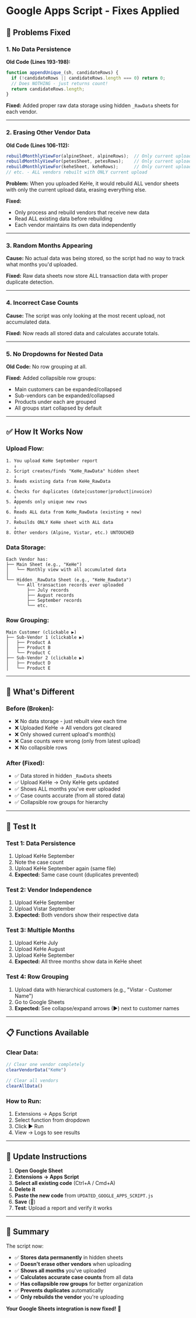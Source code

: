 # Google Apps Script - Fixes Applied

## 🔴 Problems Fixed

### 1. **No Data Persistence**
**Old Code (Lines 193-198):**
```javascript
function appendUnique_(sh, candidateRows) {
  if (!candidateRows || candidateRows.length === 0) return 0;
  // Does NOTHING - just returns count!
  return candidateRows.length;
}
```

**Fixed:** Added proper raw data storage using hidden `_RawData` sheets for each vendor.

---

### 2. **Erasing Other Vendor Data**
**Old Code (Lines 106-112):**
```javascript
rebuildMonthlyViewFor(alpineSheet, alpineRows);  // Only current upload!
rebuildMonthlyViewFor(petesSheet, petesRows);    // Only current upload!
rebuildMonthlyViewFor(keheSheet, keheRows);      // Only current upload!
// etc. - ALL vendors rebuilt with ONLY current upload
```

**Problem:** When you uploaded KeHe, it would rebuild ALL vendor sheets with only the current upload data, erasing everything else.

**Fixed:** 
- Only process and rebuild vendors that receive new data
- Read ALL existing data before rebuilding
- Each vendor maintains its own data independently

---

### 3. **Random Months Appearing**
**Cause:** No actual data was being stored, so the script had no way to track what months you'd uploaded.

**Fixed:** Raw data sheets now store ALL transaction data with proper duplicate detection.

---

### 4. **Incorrect Case Counts**
**Cause:** The script was only looking at the most recent upload, not accumulated data.

**Fixed:** Now reads all stored data and calculates accurate totals.

---

### 5. **No Dropdowns for Nested Data**
**Old Code:** No row grouping at all.

**Fixed:** Added collapsible row groups:
- Main customers can be expanded/collapsed
- Sub-vendors can be expanded/collapsed
- Products under each are grouped
- All groups start collapsed by default

---

## ✅ How It Works Now

### Upload Flow:
```
1. You upload KeHe September report
   ↓
2. Script creates/finds "KeHe_RawData" hidden sheet
   ↓
3. Reads existing data from KeHe_RawData
   ↓
4. Checks for duplicates (date|customer|product|invoice)
   ↓
5. Appends only unique new rows
   ↓
6. Reads ALL data from KeHe_RawData (existing + new)
   ↓
7. Rebuilds ONLY KeHe sheet with ALL data
   ↓
8. Other vendors (Alpine, Vistar, etc.) UNTOUCHED
```

### Data Storage:
```
Each Vendor has:
├── Main Sheet (e.g., "KeHe") 
│   └── Monthly view with all accumulated data
│
└── Hidden _RawData Sheet (e.g., "KeHe_RawData")
    └── All transaction records ever uploaded
        ├── July records
        ├── August records  
        ├── September records
        └── etc.
```

### Row Grouping:
```
Main Customer (clickable ▶)
├── Sub-Vendor 1 (clickable ▶)
│   ├── Product A
│   ├── Product B
│   └── Product C
├── Sub-Vendor 2 (clickable ▶)
│   ├── Product D
│   └── Product E
```

---

## 🎯 What's Different

### Before (Broken):
- ❌ No data storage - just rebuilt view each time
- ❌ Uploaded KeHe → All vendors got cleared
- ❌ Only showed current upload's month(s)
- ❌ Case counts were wrong (only from latest upload)
- ❌ No collapsible rows

### After (Fixed):
- ✅ Data stored in hidden `_RawData` sheets
- ✅ Upload KeHe → Only KeHe gets updated
- ✅ Shows ALL months you've ever uploaded
- ✅ Case counts accurate (from all stored data)
- ✅ Collapsible row groups for hierarchy

---

## 🧪 Test It

### Test 1: Data Persistence
1. Upload KeHe September
2. Note the case count
3. Upload KeHe September again (same file)
4. **Expected:** Same case count (duplicates prevented)

### Test 2: Vendor Independence
1. Upload KeHe September
2. Upload Vistar September  
3. **Expected:** Both vendors show their respective data

### Test 3: Multiple Months
1. Upload KeHe July
2. Upload KeHe August
3. Upload KeHe September
4. **Expected:** All three months show data in KeHe sheet

### Test 4: Row Grouping
1. Upload data with hierarchical customers (e.g., "Vistar - Customer Name")
2. Go to Google Sheets
3. **Expected:** See collapse/expand arrows (▶) next to customer names

---

## 📋 Functions Available

### Clear Data:
```javascript
// Clear one vendor completely
clearVendorData("KeHe")

// Clear all vendors
clearAllData()
```

### How to Run:
1. Extensions → Apps Script
2. Select function from dropdown
3. Click ▶ Run
4. View → Logs to see results

---

## 🚀 Update Instructions

1. **Open Google Sheet**
2. **Extensions → Apps Script**
3. **Select all existing code** (Ctrl+A / Cmd+A)
4. **Delete it**
5. **Paste the new code** from `UPDATED_GOOGLE_APPS_SCRIPT.js`
6. **Save** (💾)
7. **Test**: Upload a report and verify it works

---

## 🎉 Summary

The script now:
- ✅ **Stores data permanently** in hidden sheets
- ✅ **Doesn't erase other vendors** when uploading
- ✅ **Shows all months** you've uploaded
- ✅ **Calculates accurate case counts** from all data
- ✅ **Has collapsible row groups** for better organization
- ✅ **Prevents duplicates** automatically
- ✅ **Only rebuilds the vendor** you're uploading

**Your Google Sheets integration is now fixed!** 🎊

